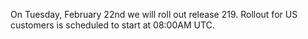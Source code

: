
On Tuesday, February 22nd we will roll out release 219. Rollout for US customers is scheduled to start at 08:00AM UTC.
